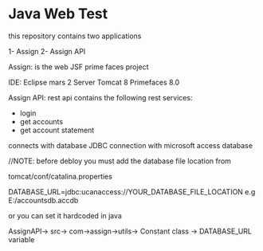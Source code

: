 # Java Web Test

this repository contains two applications

1- Assign
2- Assign API

Assign: is the web JSF prime faces project

IDE: Eclipse mars 2
Server Tomcat 8
Primefaces 8.0

Assign API: rest api
contains the following rest services:
- login
- get accounts
- get account statement

connects with database JDBC connection with microsoft access database

//NOTE:
before debloy you must add the database file location from

tomcat/conf/catalina.properties

DATABASE_URL=jdbc:ucanaccess://YOUR_DATABASE_FILE_LOCATION e.g E:/accountsdb.accdb

or you can set it hardcoded in java

AssignAPI-> src-> com->assign->utils-> Constant class -> DATABASE_URL variable
